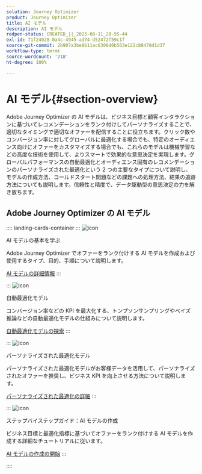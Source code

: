 ```yaml
---
solution: Journey Optimizer
product: Journey Optimizer
title: AI モデル
description: AI モデル
redpen-status: CREATED_||_2025-08-11_20-55-44
exl-id: 71f24028-0a4c-4945-ad74-d52472f59c1f
source-git-commit: 2b907a3be8b11ac6308d0b563e122c88478d1d37
workflow-type: tm+mt
source-wordcount: '218'
ht-degree: 100%

---
```


# AI モデル{#section-overview}

Adobe Journey Optimizer の AI モデルは、ビジネス目標と顧客インタラクションに基づいてレコメンデーションをランク付けしてパーソナライズすることで、適切なタイミングで適切なオファーを配信することに役立ちます。クリック数やコンバージョン率に対してグローバルに最適化する場合でも、特定のオーディエンス向けにオファーをカスタマイズする場合でも、これらのモデルは機械学習などの高度な技術を使用して、よりスマートで効果的な意思決定を実現します。グローバルパフォーマンスの自動最適化とオーディエンス固有のレコメンデーションのパーソナライズされた最適化という 2 つの主要なタイプについて説明し、モデルの作成方法、コールドスタート問題などの課題への処理方法、結果の追跡方法についても説明します。信頼性と精度で、データ駆動型の意思決定の力を解き放ちます。

## Adobe Journey Optimizer の AI モデル

:::: landing-cards-container
:::
![icon](https://cdn.experienceleague.adobe.com/icons/book.svg)

AI モデルの基本を学ぶ

Adobe Journey Optimizer でオファーをランク付けする AI モデルを作成および使用するタイプ、目的、手順について説明します。

[AI モデルの詳細情報](../using/experience-decisioning/ranking/ai-models.md)
:::

:::
![icon](https://cdn.experienceleague.adobe.com/icons/chart-line.svg)

自動最適化モデル

コンバージョン率などの KPI を最大化する、トンプソンサンプリングやベイズ推論などの自動最適化モデルの仕組みについて説明します。

[自動最適化モデルの探索](../using/experience-decisioning/ranking/auto-optimization-model.md)
:::

:::
![icon](https://cdn.experienceleague.adobe.com/icons/bullseye.svg)

パーソナライズされた最適化モデル

パーソナライズされた最適化モデルがお客様データを活用して、パーソナライズされたオファーを推奨し、ビジネス KPI を向上させる方法について説明します。

[パーソナライズされた最適化の詳細](../using/experience-decisioning/ranking/personalized-optimization-model.md)
:::

:::
![icon](https://cdn.experienceleague.adobe.com/icons/circle-play.svg)

ステップバイステップガイド：AI モデルの作成

ビジネス目標と最適化指標に基づいてオファーをランク付けする AI モデルを作成する詳細なチュートリアルに従います。

[AI モデルの作成の開始](../using/experience-decisioning/ranking/create-ai-models.md)
:::

::::
